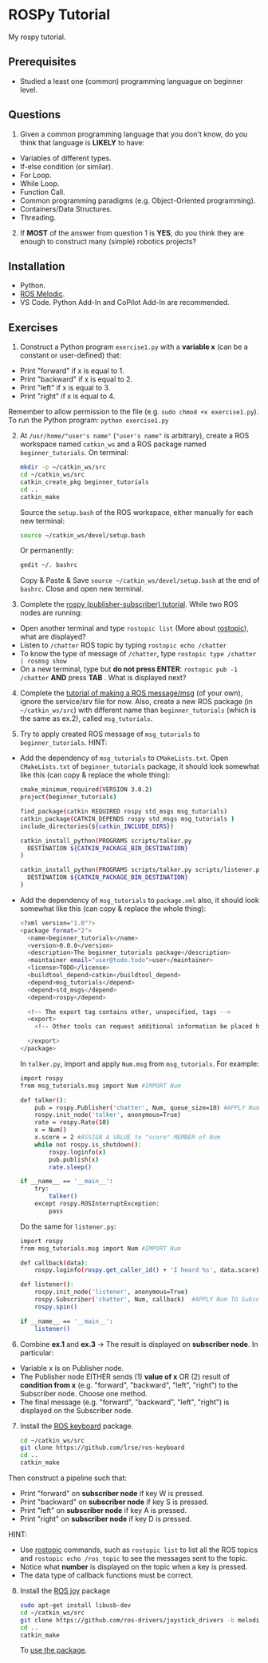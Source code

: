 # ROSPy Tutorial
My rospy tutorial.

## Prerequisites
* Studied a least one (common) programming languague on beginner level.  

## Questions
1. Given a common programming language that you don't know, do you think that language is **LIKELY** to have:
* Variables of different types.
* If-else condition (or similar).
* For Loop.
* While Loop.
* Function Call. 
* Common programming paradigms (e.g. Object-Oriented programming).
* Containers/Data Structures.
* Threading.

2. If **MOST** of the answer from question 1 is **YES**, do you think they are enough to construct many (simple) robotics projects?

## Installation
* Python. 
* [ROS Melodic](http://wiki.ros.org/melodic/Installation/Ubuntu).
* VS Code. Python Add-In and CoPilot Add-In are recommended.

## Exercises 
1. Construct a Python program `exercise1.py` with a **variable x** (can be a constant or user-defined) that:
* Print "forward" if x is equal to 1. 
* Print "backward" if x is equal to 2. 
* Print "left" if x is equal to 3.
* Print "right" if x is equal to 4. 

Remember to allow permission to the file (e.g. `sudo chmod +x exercise1.py`). To run the Python program: `python exercise1.py`


2. At `/usr/home/"user's name"` (`"user's name"` is arbitrary), create a ROS workspace named `catkin_ws` and a ROS package named `beginner_tutorials`. On terminal: 
   ```sh
   mkdir -p ~/catkin_ws/src
   cd ~/catkin_ws/src
   catkin_create_pkg beginner_tutorials
   cd ..
   catkin_make
   ```
   Source the `setup.bash` of the ROS workspace, either manually for each new terminal:
   ```sh
   source ~/catkin_ws/devel/setup.bash
   ```
   Or permanently:
   ```sh
   gedit ~/. bashrc
   ```
   Copy & Paste & Save `source ~/catkin_ws/devel/setup.bash` at the end of `bashrc`. Close and open new terminal. 
   
   
3. Complete the [rospy (publisher-subscriber) tutorial](http://wiki.ros.org/ROS/Tutorials/WritingPublisherSubscriber%28python%29). While two ROS nodes are running:
* Open another terminal and type `rostopic list` (More about [rostopic](http://wiki.ros.org/rostopic)), what are displayed? 
* Listen to `/chatter` ROS topic by typing `rostopic echo /chatter`
* To know the type of message of `/chatter`, type `rostopic type /chatter | rosmsg show` 
* On a new terminal, type but **do not press ENTER**: `rostopic pub -1 /chatter`  **AND** press **TAB** . What is displayed next?


4. Complete the [tutorial of making a ROS message/msg](http://wiki.ros.org/ROS/Tutorials/CreatingMsgAndSrv) (of your own), ignore the service/srv file for now. Also, create a new ROS package (in `~/catkin_ws/src`) with different name than `beginner_tutorials` (which is the same as ex.2), called `msg_tutorials`.


5. Try to apply created ROS message of `msg_tutorials` to `beginner_tutorials`. HINT:
* Add the dependency of `msg_tutorials` to `CMakeLists.txt`. Open `CMakeLists.txt` of `beginner_tutorials` package, it should look somewhat like this (can copy & replace the whole thing):
   ```sh
   cmake_minimum_required(VERSION 3.0.2)
   project(beginner_tutorials)

   find_package(catkin REQUIRED rospy std_msgs msg_tutorials)
   catkin_package(CATKIN_DEPENDS rospy std_msgs msg_tutorials )
   include_directories(${catkin_INCLUDE_DIRS})

   catkin_install_python(PROGRAMS scripts/talker.py
     DESTINATION ${CATKIN_PACKAGE_BIN_DESTINATION}
   )

   catkin_install_python(PROGRAMS scripts/talker.py scripts/listener.py
     DESTINATION ${CATKIN_PACKAGE_BIN_DESTINATION}
   )
   ```
*  Add the dependency of `msg_tutorials` to `package.xml` also, it should look somewhat like this (can copy & replace the whole thing):
   ```sh
   <?xml version="1.0"?>
   <package format="2">
     <name>beginner_tutorials</name>
     <version>0.0.0</version>
     <description>The beginner_tutorials package</description>
     <maintainer email="user@todo.todo">user</maintainer>
     <license>TODO</license>
     <buildtool_depend>catkin</buildtool_depend>
     <depend>msg_tutorials</depend>
     <depend>std_msgs</depend>
     <depend>rospy</depend>

     <!-- The export tag contains other, unspecified, tags -->
     <export>
       <!-- Other tools can request additional information be placed here -->

     </export>
   </package>
   ```
   In `talker.py`, import and apply `Num.msg` from `msg_tutorials`. For example:
   ```sh
   import rospy
   from msg_tutorials.msg import Num #IMPORT Num

   def talker():
       pub = rospy.Publisher('chatter', Num, queue_size=10) #APPLY Num TO Publisher
       rospy.init_node('talker', anonymous=True) 
       rate = rospy.Rate(10) 
       x = Num()
       x.score = 2 #ASSIGN A VALUE to "score" MEMBER of Num
       while not rospy.is_shutdown():
           rospy.loginfo(x) 
           pub.publish(x) 
           rate.sleep()

   if __name__ == '__main__':
       try:
           talker()
       except rospy.ROSInterruptException:
           pass
   ```
   Do the same for `listener.py`:
   ```sh
   import rospy
   from msg_tutorials.msg import Num #IMPORT Num

   def callback(data):
       rospy.loginfo(rospy.get_caller_id() + 'I heard %s', data.score) #SHOW "score" MEMBER of Num

   def listener():
       rospy.init_node('listener', anonymous=True)
       rospy.Subscriber('chatter', Num, callback)  #APPLY Num TO Subscriber
       rospy.spin()

   if __name__ == '__main__':
       listener()
   ```
6. Combine **ex.1** and **ex.3** -> The result is displayed on **subscriber node**. In particular:
* Variable x is on Publisher node.
* The Publisher node EITHER sends (1) **value of x** OR (2) result of **condition from x** (e.g. "forward", "backward", "left", "right") to the Subscriber node. Choose one method.
* The final message (e.g. "forward", "backward", "left", "right") is displayed on the Subscriber node.


7. Install the [ROS keyboard](https://github.com/lrse/ros-keyboard) package.
    
    ```sh
    cd ~/catkin_ws/src
    git clone https://github.com/lrse/ros-keyboard
    cd ..
    catkin_make
    ```
    
 Then construct a pipeline such that:
 * Print "forward" on **subscriber node** if key W is pressed.
 * Print "backward" on **subscriber node** if key S is pressed.
 * Print "left" on **subscriber node** if key A is pressed.
 * Print "right" on **subscriber node** if key D is pressed.
 
 HINT: 
 * Use [rostopic](http://wiki.ros.org/rostopic) commands, such as `rostopic list` to list all the ROS topics and `rostopic echo /ros_topic` to see the messages sent to the topic.
 * Notice what **number** is displayed on the topic when a key is pressed.
 * The data type of callback functions must be correct.


8. Install the [ROS joy](https://github.com/ros-drivers/joystick_drivers) package
    ```sh
    sudo apt-get install libusb-dev
    cd ~/catkin_ws/src
    git clone https://github.com/ros-drivers/joystick_drivers -b melodic-devel
    cd ..
    catkin_make
    ```
    To [use the package](http://wiki.ros.org/joy/Tutorials/ConfiguringALinuxJoystick).
